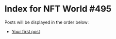 # Index for NFT World #495
Posts will be displayed in the order below:

- [Your first post](./001-first.md)


